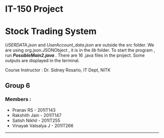 # IT-150 Project

# Stock Trading System

*USERDATA.json* and *UserAccount_data.json* are outside the *src* folder. We are using org.json.JSONObject , it is in the *lib* folder. To start the program , run ***PossibleMain2.java*** . There are 16 .java files in the project. Some outputs are displayed in the terminal.

Course Instructor : Dr. Sidney  Rosario, IT Dept, NITK

## Group 6

### Members :

- Pranav RS                -  201IT143
- Rakshith Jain            - 201IT147
- Satish Nikhil            - 201IT255
- Vinayak Vatsalya J   - 201IT266

---